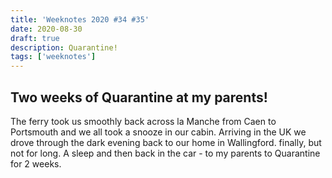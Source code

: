 ```yaml
---
title: 'Weeknotes 2020 #34 #35'
date: 2020-08-30
draft: true
description: Quarantine!
tags: ['weeknotes']
---
```


## Two weeks of Quarantine at my parents!

The ferry took us smoothly back across la Manche from Caen to Portsmouth and we all took a snooze in our cabin. Arriving in the UK we drove through the dark evening back to our home in Wallingford. finally, but not for long. A sleep and then back in the car - to my parents to Quarantine for 2 weeks.

